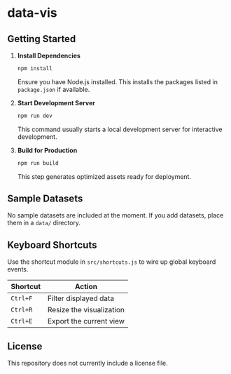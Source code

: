 # data-vis

## Getting Started

1. **Install Dependencies**

   ```bash
   npm install
   ```
   Ensure you have Node.js installed. This installs the packages listed in `package.json` if available.

2. **Start Development Server**

   ```bash
   npm run dev
   ```
   This command usually starts a local development server for interactive development.

3. **Build for Production**

   ```bash
   npm run build
   ```
   This step generates optimized assets ready for deployment.

## Sample Datasets

No sample datasets are included at the moment. If you add datasets, place them in a `data/` directory.

## Keyboard Shortcuts

Use the shortcut module in `src/shortcuts.js` to wire up global keyboard events.

| Shortcut | Action              |
| -------- | ------------------- |
| `Ctrl+F` | Filter displayed data |
| `Ctrl+R` | Resize the visualization |
| `Ctrl+E` | Export the current view |

## License

This repository does not currently include a license file.

